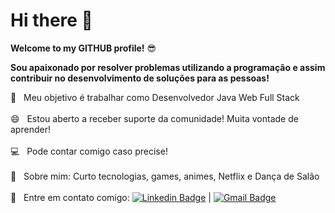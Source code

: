 # Hi there 👋

**Welcome to my GITHUB profile!** :sunglasses:

**Sou apaixonado por resolver problemas utilizando a programação e assim contribuir no desenvolvimento de soluções para as pessoas!**


 :rocket:  &nbsp; Meu objetivo é trabalhar como Desenvolvedor Java Web Full Stack
 <br/><br/> 😄 &nbsp; Estou aberto a receber suporte da comunidade! Muita vontade de aprender!
 <br/><br/> :computer: &nbsp; Pode contar comigo caso precise!   
 <br/> :purple_heart:  &nbsp; Sobre mim: Curto tecnologias, games, animes, Netflix e Dança de Salão
<br/><br/> 💬 &nbsp; Entre em contato comigo: [![Linkedin Badge](https://img.shields.io/badge/-ErasmoBezerra-blue?style=flat-square&logo=Linkedin&logoColor=white&link=https://www.linkedin.com/in/erasmo-ribeiro-bezerra-6751121b1/)](https://www.linkedin.com/in/erasmo-ribeiro-bezerra-6751121b1/) | 
[![Gmail Badge](https://img.shields.io/badge/-erasmo.ads.tech@gmail.com-c14438?style=flat-square&logo=Gmail&logoColor=white&link=mailto:erasmo.ads.tech@gmail.com)](mailto:erasmo.ads.tech@gmail.com)

